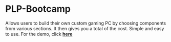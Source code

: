 # PLP-Bootcamp

Allows users to build their own custom gaming PC by choosing components from various sections.
It then gives you a total of the cost.
Simple and easy to use. For the demo, click <a href ="https://swe-robertkibet.github.io/PLP-Bootcamp/"> **here** </a>

